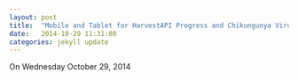 ```yaml
---
layout: post
title:  "Mobile and Tablet for HarvestAPI Progress and Chikungunya Virus"
date:   2014-10-29 11:31:00
categories: jekyll update
---
```


On Wednesday October 29, 2014